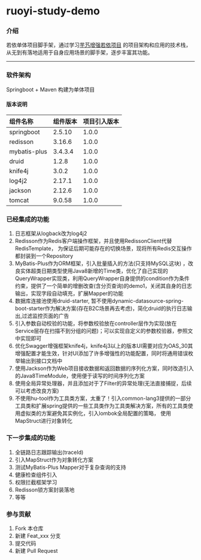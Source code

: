 # ruoyi-study-demo

### 介绍

若依单体项目脚手架，通过学习[芋艿增强若依项目](https://github.com/YunaiV/ruoyi-vue-pro) 的项目架构和应用的技术栈，从无到有落地适用于自身应用场景的脚手架，逐步丰富其功能。

* **

### 软件架构

Springboot + Maven 构建为单体项目

#### 版本说明

| 组件名称         | 组件版本  | 项目引入版本 |
|:-------------|-------|--------|
| springboot   | 2.5.10 | 1.0.0  |
| redisson     | 3.16.6 | 1.0.0 |
| mybatis-plus | 3.4.3.4 | 1.0.0 |
| druid        | 1.2.8 | 1.0.0 |
| knife4j      | 3.0.2 | 1.0.0 |
| log4j2       | 2.17.1 | 1.0.0 |
| jackson | 2.12.6  | 1.0.0 |
| tomcat |  9.0.58 | 1.0.0 |

### 已经集成的功能

1. 日志框架从logback改为log4j2
2. Redisson作为Redis客户端操作框架，并且使用RedissonClient代替RedisTemplate， 为保证后期可能存在的切换场景，现将所有Redis交互操作都封装到一个Repository
3. MyBatis-Plus作为ORM框架，引入批量插入的方法(只支持MySQL这块)
   ，改良实体超类日期类型使用Java8新增的Time类，优化了自己实现的QueryWrapper实现类，利用QueryWrapper自身提供的condition作为条件约束，提供了一个简单的增删改查(含分页查询)的demo1，关闭其自身的日志输出，实现字段自动填充，扩展Mapper的功能
4. 数据库连接池使用druid-starter, 暂不使用dynamic-datasource-spring-boot-starter作为解决方案(存在B2C场景再去考虑)，简化druid的执行日志输出,过滤监控页面的广告
5. 引入参数自动校验的功能，将参数校验放在controller层作为实现(放在Service层存在扫描不到分组的问题)；可以实现自定义的参数校验器，参照文中实现即可
6. 优化Swagger增强框架knife4j，knife4j3以上的版本UI需要对应为OAS_30其增强配置才能生效，针对UI添加了许多增强性的功能配置，同时将通用错误枚举输出到接口文档中
7. 使用Jackson作为Web项目接收数据和返回数据的序列化方案，同时改造引入的Java8TimeModule，使用便于读写的时间序列化方案
8. 使用全局异常处理器，并且添加对于了Filter的异常处理(无法直接捕捉，后续可以考虑改良方案)
9. 不使用hu-tool作为工具类方案，太重了！引入common-lang3提供的一部分工具类和扩展spring提供的一些工具类作为工具类解决方案，所有的工具类使用虚拟类的方案避免其实例化，引入lombok全局配置的策略， 使用MapStruct进行对象转化

### 下一步集成的功能

1. 全链路日志跟踪输出(traceId)
2. 引入MapStruct作为对象转化方案
3. 测试MyBatis-Plus Mapper对于复杂查询的支持
4. 健康检查组件引入
5. 权限拦截框架学习
6. Redisson锁方案封装落地
7. 等等

### 参与贡献

1. Fork 本仓库
2. 新建 Feat_xxx 分支
3. 提交代码
4. 新建 Pull Request


